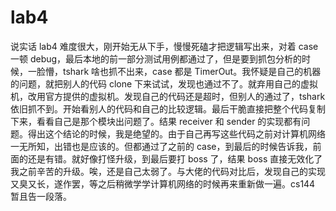 # lab4

说实话 lab4 难度很大，刚开始无从下手，慢慢死磕才把逻辑写出来，对着 case 一顿 debug，最后本地的前一部分测试用例都通过了，但是要到抓包分析的时候，一脸懵，tshark 啥也抓不出来，case 都是 TimerOut。我怀疑是自己的机器的问题，就把别人的代码 clone 下来试试，发现也通过不了。就弃用自己的虚拟机，改用官方提供的虚拟机。发现自己的代码还是超时，但别人的通过了，tshark 依旧抓不到。开始看别人的代码和自己的比较逻辑。最后干脆直接把整个代码复制下来，看看自己是那个模块出问题了。结果 receiver 和 sender 的实现都有问题。得出这个结论的时候，我是绝望的。由于自己再写这些代码之前对计算机网络一无所知，出错也是应该的。但都通过了之前的 case，到最后的时候告诉我，前面的还是有错。就好像打怪升级，到最后要打 boss 了，结果 boss 直接无效化了我之前辛苦的升级。唉，还是自己太弱了。与大佬的代码对比后，发现自己的实现又臭又长，遂作罢，等之后稍微学学计算机网络的时候再来重新做一遍。cs144 暂且告一段落。
